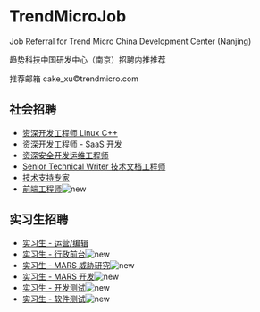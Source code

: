 # TrendMicroJob

Job Referral for Trend Micro China Development Center (Nanjing)

趋势科技中国研发中心（南京）招聘内推推荐

推荐邮箱 cake_xu©trendmicro.com


## 社会招聘

- [资深开发工程师 Linux C++](social/1.md)
- [资深开发工程师 - SaaS 开发](social/2.md)
- [资深安全开发运维工程师](social/3.md)
- [Senior Technical Writer 技术文档工程师](social/4.md)
- [技术支持专家](social/6.md)
- [前端工程师](social/7.md)![new](https://img.shields.io/badge/new-brightengreen)


## 实习生招聘

- [实习生 - 运营/编辑](intern/1.md)
- [实习生 - 行政前台](intern/2.md)![new](https://img.shields.io/badge/new-brightengreen)
- [实习生 - MARS 威胁研究](intern/3.md)![new](https://img.shields.io/badge/new-brightengreen)
- [实习生 - MARS 开发](intern/4.md)![new](https://img.shields.io/badge/new-brightengreen)
- [实习生 - 开发测试](intern/5.md)![new](https://img.shields.io/badge/new-brightengreen)
- [实习生 - 软件测试](intern/6.md)![new](https://img.shields.io/badge/new-brightengreen)